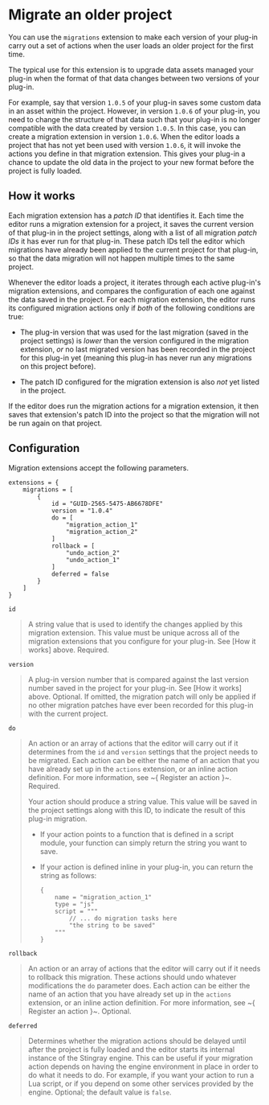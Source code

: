 # Migrate an older project

You can use the `migrations` extension to make each version of your plug-in carry out a set of actions when the user loads an older project for the first time.

The typical use for this extension is to upgrade data assets managed your plug-in when the format of that data changes between two versions of your plug-in.

For example, say that version `1.0.5` of your plug-in saves some custom data in an asset within the project. However, in version `1.0.6` of your plug-in, you need to change the structure of that data such that your plug-in is no longer compatible with the data created by version `1.0.5`. In this case, you can create a migration extension in version `1.0.6`. When the editor loads a project that has not yet been used with version `1.0.6`, it will invoke the actions you define in that migration extension. This gives your plug-in a chance to update the old data in the project to your new format before the project is fully loaded.

## How it works

Each migration extension has a *patch ID* that identifies it. Each time the editor runs a migration extension for a project, it saves the current version of that plug-in in the project settings, along with a list of all migration *patch IDs* it has ever run for that plug-in. These patch IDs tell the editor which migrations have already been applied to the current project for that plug-in, so that the data migration will not happen multiple times to the same project.

Whenever the editor loads a project, it iterates through each active plug-in's migration extensions, and compares the configuration of each one against the data saved in the project. For each migration extension, the editor runs its configured migration actions only if *both* of the following conditions are true:

-	The plug-in version that was used for the last migration (saved in the project settings) is *lower* than the version configured in the migration extension, *or* no last migrated version has been recorded in the project for this plug-in yet (meaning this plug-in has never run any migrations on this project before).

-	The patch ID configured for the migration extension is also *not* yet listed in the project.

If the editor does run the migration actions for a migration extension, it then saves that extension's patch ID into the project so that the migration will not be run again on that project.

## Configuration

Migration extensions accept the following parameters.

~~~{sjson}
extensions = {
	migrations = [
		{
			id = "GUID-2565-5475-AB6678DFE"
			version = "1.0.4"
			do = [
				"migration_action_1"
				"migration_action_2"
			]
			rollback = [
				"undo_action_2"
				"undo_action_1"
			]
			deferred = false
		}
	]
}
~~~

`id`

>	A string value that is used to identify the changes applied by this migration extension. This value must be unique across all of the migration extensions that you configure for your plug-in. See [How it works] above. Required.

`version`

>	A plug-in version number that is compared against the last version number saved in the project for your plug-in. See [How it works] above. Optional. If omitted, the migration patch will only be applied if no other migration patches have ever been recorded for this plug-in with the current project.

`do`

>	An action or an array of actions that the editor will carry out if it determines from the `id` and `version` settings that the project needs to be migrated. Each action can be either the name of an action that you have already set up in the `actions` extension, or an inline action definition. For more information, see ~{ Register an action }~. Required.
>
>	Your action should produce a string value. This value will be saved in the project settings along with this ID, to indicate the result of this plug-in migration.
>
>	-	If your action points to a function that is defined in a script module, your function can simply return the string you want to save.
>
>	-	If your action is defined inline in your plug-in, you can return the string as follows:
>
>		~~~{js}
>		{
>			name = "migration_action_1"
>			type = "js"
>			script = """
>				// ... do migration tasks here
>				"the string to be saved"
>			"""
>		}
>		~~~

`rollback`

>	An action or an array of actions that the editor will carry out if it needs to rollback this migration. These actions should undo whatever modifications the `do` parameter does. Each action can be either the name of an action that you have already set up in the `actions` extension, or an inline action definition. For more information, see ~{ Register an action }~. Optional.

`deferred`

>	Determines whether the migration actions should be delayed until after the project is fully loaded and the editor starts its internal instance of the Stingray engine. This can be useful if your migration action depends on having the engine environment in place in order to do what it needs to do. For example, if you want your action to run a Lua script, or if you depend on some other services provided by the engine. Optional; the default value is `false`.
